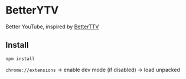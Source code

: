 # BetterYTV

Better YouTube, inspired by [BetterTTV](https://betterttv.com/)

## Install

```
npm install
```

`chrome://extensions` -> enable dev mode (if disabled) -> load unpacked
